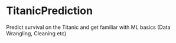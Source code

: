 # TitanicPrediction
Predict survival on the Titanic and get familiar with ML basics (Data Wrangling, Cleaning etc)
